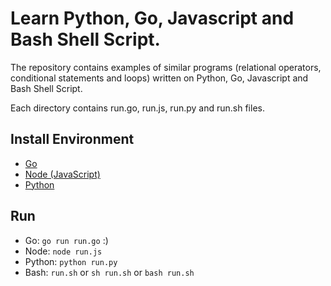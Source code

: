 # Learn Python, Go, Javascript and Bash Shell Script.

The repository contains examples of similar programs (relational operators, conditional statements and loops) written on Python, Go, Javascript and Bash Shell Script.

Each directory contains run.go, run.js, run.py and run.sh files.

## Install Environment

- <a href="https://go.dev/doc/install">Go</a>
- <a href="https://nodejs.org/en/download/">Node (JavaScript)</a>
- <a href="https://www.python.org/downloads/">Python</a>

## Run

- Go: `go run run.go` :)
- Node: `node run.js`
- Python: `python run.py`
- Bash: `run.sh` or `sh run.sh` or `bash run.sh`

